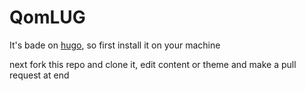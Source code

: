 # QomLUG

It's bade on [hugo](https://gohugo.io), so first install it on your machine

next fork this repo and clone it, edit content or theme and make a pull request at end
